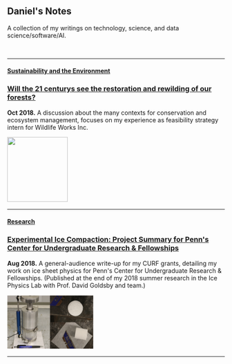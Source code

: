 


## Daniel's Notes

A collection of my writings on technology, science, and data science/software/AI. 

<br>

---

#### <ins> Sustainability and the Environment </ins>

### [Will the 21 centurys see the restoration and rewilding of our forests?](psr_redd_blog.md)

**Oct 2018.** A discussion about the many contexts for conservation and ecosystem management, focuses on my experience as feasibility strategy intern for Wildlife Works Inc. 

<img src="images/redd_blog.png?raw=true" width="140" height="150"> 

---

#### <ins> Research </ins>

### [Experimental Ice Compaction: Project Summary for Penn's Center for Undergraduate Research & Fellowships](exp_ice_blog.md)
 
**Aug 2018.** A general-audience write-up for my CURF grants, detailing my work on ice sheet physics for Penn's Center for Undergraduate Research & Fellowships. (Published at the end of my 2018 summer research in the Ice Physics Lab with Prof. David Goldsby and team.) 
 
<img src="images/rig.png?raw=true" width="200" height="125">

---



